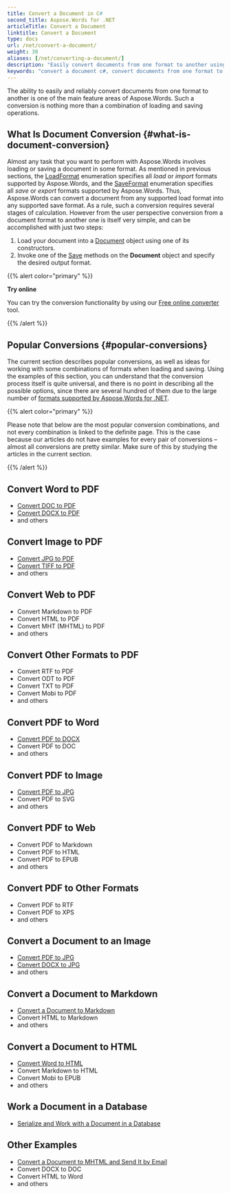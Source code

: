 ```yaml
---
title: Convert a Document in C#
second_title: Aspose.Words for .NET
articleTitle: Convert a Document
linktitle: Convert a Document
type: docs
url: /net/convert-a-document/
weight: 30
aliases: [/net/converting-a-document/]
description: "Easily convert documents from one format to another using C#. You can work with all the most popular formats like Microsoft Word formats such as DOCX or DOC, OpenDocument formats such as ODT or  OTT, web formats such as HTML or XHTML, text formats such as MarkDown or TXT, and others."
keywords: "convert a document c#, convert documents from one format to another c#, convert to markdown c#, convert pdf to docx C#, convert docx to pdf C#, convert doc to pdf C#, convert a document Aspose for .NET"
---
```


The ability to easily and reliably convert documents from one format to another is one of the main feature areas of Aspose.Words. Such a conversion is nothing more than a combination of loading and saving operations.

## What Is Document Conversion {#what-is-document-conversion}

Almost any task that you want to perform with Aspose.Words involves loading or saving a document in some format. As mentioned in previous sections, the [LoadFormat](https://apireference.aspose.com/words/net/aspose.words/loadformat) enumeration specifies all *load* or *import* formats supported by Aspose.Words, and the [SaveFormat](https://apireference.aspose.com/words/net/aspose.words/saveformat) enumeration specifies all *save* or *export* formats supported by Aspose.Words. Thus, Aspose.Words can convert a document from any supported load format into any supported save format. As a rule, such a conversion requires several stages of calculation. However from the user perspective conversion from a document format to another one is itself very simple, and can be accomplished with just two steps:

1. Load your document into a [Document](https://apireference.aspose.com/words/net/aspose.words/document) object using one of its constructors.
1. Invoke one of the [Save](https://apireference.aspose.com/words/net/aspose.words/document/methods/save/index) methods on the **Document** object and specify the desired output format.

{{% alert color="primary" %}}

**Try online**

You can try the conversion functionality by using our [Free online converter](https://products.aspose.app/words/conversion) tool.

{{% /alert %}}

## Popular Conversions {#popular-conversions}

The current section describes popular conversions, as well as ideas for working with some combinations of formats when loading and saving. Using the examples of this section, you can understand that the conversion process itself is quite universal, and there is no point in describing all the possible options, since there are several hundred of them due to the large number of [formats supported by Aspose.Words for .NET](/words/net/supported-document-formats/).

{{% alert color="primary" %}}

Please note that below are the most popular conversion combinations, and not every combination is linked to the definite page. This is the case because our articles do not have examples for every pair of conversions – almost all conversions are pretty similar. Make sure of this by studying the articles in the current section.

{{% /alert %}}

<div class="row">
	<div class="col-md-4">
		<h2>Convert Word to PDF</h2>
			<ul>
				<li><a href="/words/net/convert-a-document-to-pdf/#converting-doc-or-docx-to-pdf">Convert DOC to PDF</a></li>
				<li><a href="/words/net/convert-a-document-to-pdf/#converting-doc-or-docx-to-pdf">Convert DOCX to PDF</a></li>
				<li>and others</li>
			</ul>
		<h2>Convert Image to PDF</h2>
			<ul>
				<li><a href="/words/net/convert-a-document-to-pdf/#convert-an-image-to-pdf">Convert JPG to PDF</a></li>
				<li><a href="/words/net/convert-a-document-to-pdf/#convert-an-image-to-pdf">Convert TIFF to PDF</a></li>
				<li>and others</li>
			</ul>
    <h2>Convert Web to PDF</h2>
			<ul>
				<li>Convert Markdown to PDF</li>
				<li>Convert HTML to PDF</li>
				<li>Convert MHT (MHTML) to PDF</li>
				<li>and others</li>
			</ul>
		<h2>Convert Other Formats  to PDF</h2>
			<ul>
				<li>Convert RTF to PDF</li>
				<li>Convert ODT to PDF</li>
				<li>Convert TXT to PDF</li>
				<li>Convert Mobi to PDF</li>
				<li>and others</li>
			</ul>
	</div>
	<div class="col-md-4">
		<h2>Convert PDF to Word</h2>
			<ul>
				<li><a href="/words/net/convert-pdf-to-other-document-formats/">Convert PDF to DOCX</a></li>
        <li>Convert PDF to DOC</li>
				<li>and others</li>
			</ul>
		<h2>Convert PDF to Image</h2>
			<ul>
				<li><a href="/words/net/convert-a-document-to-an-image/">Convert PDF to JPG</a></li>
        <li>Convert PDF to SVG</li>
				<li>and others</li>
			</ul>
		<h2>Convert PDF to Web</h2>
			<ul>
        <li>Convert PDF to Markdown</li>
				<li>Convert PDF to HTML</li>
				<li>Convert PDF to EPUB</li>
				<li>and others</li>
			</ul>
		<h2>Convert PDF to Other Formats</h2>
			<ul>
				<li>Convert PDF to RTF</li>
				<li>Convert PDF to XPS</li>
				<li>and others</li>
			</ul>
	</div>
	<div class="col-md-4">
		<h2>Convert a Document to an Image</h2>
			<ul>
				<li><a href="/words/net/convert-a-document-to-an-image/">Convert PDF to JPG</a></li>
				<li><a href="/words/net/convert-a-document-to-an-image/">Convert DOCX to JPG</a></li>
				<li>and others</li>
			</ul>
		<h2>Convert a Document to Markdown</h2>
			<ul>
				<li><a href="/words/net/convert-a-document-to-markdown/">Convert a Document to Markdown</a></li>
				<li>Convert HTML to Markdown</li>
				<li>and others</li>
			</ul>
		<h2>Convert a Document to HTML</h2>
			<ul>
				<li><a href="/words/net/convert-a-document-to-html-mhtml-or-epub/#convert-a-document">Convert Word to HTML</a></li>
				<li>Convert Markdown to HTML</li>
				<li>Convert Mobi to EPUB</li>
				<li>and others</li>
			</ul>
		<h2>Work a Document in a Database</h2>
			<ul>
				<li><a href="/words/net/serialize-and-work-with-a-document-in-a-database/">Serialize and Work with a Document in a Database</a></li>
			</ul>
		<h2>Other Examples</h2>
			<ul>
				<li><a href="/words/net/convert-a-document-to-mhtml-and-send-it-by-email/">Convert a Document to MHTML and Send It by Email</a></li>
				<li>Convert DOCX to DOC</li>
				<li>Convert HTML to Word</li>
				<li>and others</li>
			</ul>
	</div>
</div>
